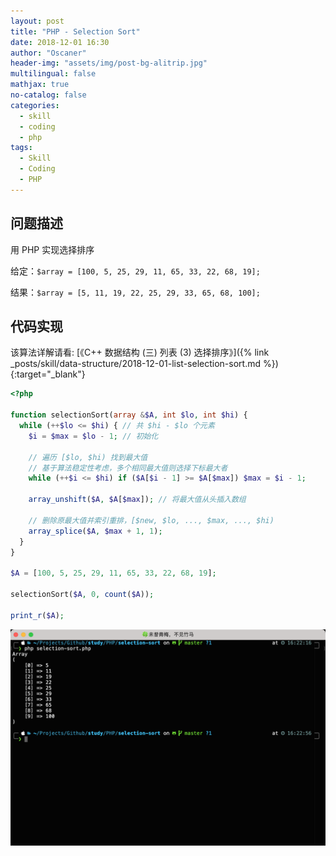 ```yaml
---
layout: post
title: "PHP - Selection Sort"
date: 2018-12-01 16:30
author: "Oscaner"
header-img: "assets/img/post-bg-alitrip.jpg"
multilingual: false
mathjax: true
no-catalog: false
categories:
  - skill
  - coding
  - php
tags:
  - Skill
  - Coding
  - PHP
---
```


## 问题描述

用 PHP 实现选择排序

给定：`$array = [100, 5, 25, 29, 11, 65, 33, 22, 68, 19];`

结果：`$array = [5, 11, 19, 22, 25, 29, 33, 65, 68, 100];`

## 代码实现

该算法详解请看: [《C++ 数据结构 (三) 列表 (3) 选择排序》]({% link _posts/skill/data-structure/2018-12-01-list-selection-sort.md %}){:target="_blank"}

```php
<?php

function selectionSort(array &$A, int $lo, int $hi) {
  while (++$lo <= $hi) { // 共 $hi - $lo 个元素
    $i = $max = $lo - 1; // 初始化

    // 遍历 [$lo, $hi) 找到最大值
    // 基于算法稳定性考虑，多个相同最大值则选择下标最大者
    while (++$i <= $hi) if ($A[$i - 1] >= $A[$max]) $max = $i - 1;

    array_unshift($A, $A[$max]); // 将最大值从头插入数组

    // 删除原最大值并索引重排，[$new, $lo, ..., $max, ..., $hi)
    array_splice($A, $max + 1, 1);
  }
}

$A = [100, 5, 25, 29, 11, 65, 33, 22, 68, 19];

selectionSort($A, 0, count($A));

print_r($A);
```

![1.png](/assets/img/in-post/skill/coding/post-php-selection-sort/1.png)
